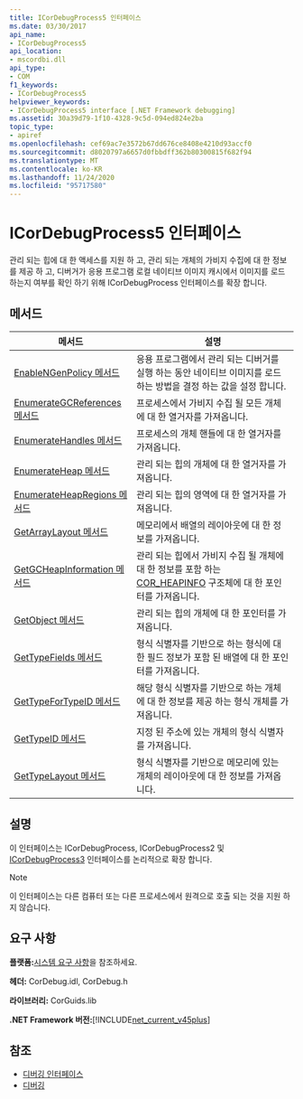 ```yaml
---
title: ICorDebugProcess5 인터페이스
ms.date: 03/30/2017
api_name:
- ICorDebugProcess5
api_location:
- mscordbi.dll
api_type:
- COM
f1_keywords:
- ICorDebugProcess5
helpviewer_keywords:
- ICorDebugProcess5 interface [.NET Framework debugging]
ms.assetid: 30a39d79-1f10-4328-9c5d-094ed824e2ba
topic_type:
- apiref
ms.openlocfilehash: cef69ac7e3572b67dd676ce8408e4210d93accf0
ms.sourcegitcommit: d8020797a6657d0fbbdff362b80300815f682f94
ms.translationtype: MT
ms.contentlocale: ko-KR
ms.lasthandoff: 11/24/2020
ms.locfileid: "95717580"
---
```

# <a name="icordebugprocess5-interface"></a>ICorDebugProcess5 인터페이스

관리 되는 힙에 대 한 액세스를 지원 하 고, 관리 되는 개체의 가비지 수집에 대 한 정보를 제공 하 고, 디버거가 응용 프로그램 로컬 네이티브 이미지 캐시에서 이미지를 로드 하는지 여부를 확인 하기 위해 ICorDebugProcess 인터페이스를 확장 합니다.  
  
## <a name="methods"></a>메서드  
  
|메서드|설명|  
|------------|-----------------|  
|[EnableNGenPolicy 메서드](icordebugprocess5-enablengenpolicy-method.md)|응용 프로그램에서 관리 되는 디버거를 실행 하는 동안 네이티브 이미지를 로드 하는 방법을 결정 하는 값을 설정 합니다.|  
|[EnumerateGCReferences 메서드](icordebugprocess5-enumerategcreferences-method.md)|프로세스에서 가비지 수집 될 모든 개체에 대 한 열거자를 가져옵니다.|  
|[EnumerateHandles 메서드](icordebugprocess5-enumeratehandles-method.md)|프로세스의 개체 핸들에 대 한 열거자를 가져옵니다.|  
|[EnumerateHeap 메서드](icordebugprocess5-enumerateheap-method.md)|관리 되는 힙의 개체에 대 한 열거자를 가져옵니다.|  
|[EnumerateHeapRegions 메서드](icordebugprocess5-enumerateheapregions-method.md)|관리 되는 힙의 영역에 대 한 열거자를 가져옵니다.|  
|[GetArrayLayout 메서드](icordebugprocess5-getarraylayout-method.md)|메모리에서 배열의 레이아웃에 대 한 정보를 가져옵니다.|  
|[GetGCHeapInformation 메서드](icordebugprocess5-getgcheapinformation-method.md)|관리 되는 힙에서 가비지 수집 될 개체에 대 한 정보를 포함 하는 [COR_HEAPINFO](cor-heapinfo-structure.md) 구조체에 대 한 포인터를 가져옵니다.|  
|[GetObject 메서드](icordebugprocess5-getobject-method.md)|관리 되는 힙의 개체에 대 한 포인터를 가져옵니다.|  
|[GetTypeFields 메서드](icordebugprocess5-gettypefields-method.md)|형식 식별자를 기반으로 하는 형식에 대 한 필드 정보가 포함 된 배열에 대 한 포인터를 가져옵니다.|  
|[GetTypeForTypeID 메서드](icordebugprocess5-gettypefortypeid-method.md)|해당 형식 식별자를 기반으로 하는 개체에 대 한 정보를 제공 하는 형식 개체를 가져옵니다.|  
|[GetTypeID 메서드](icordebugprocess5-gettypeid-method.md)|지정 된 주소에 있는 개체의 형식 식별자를 가져옵니다.|  
|[GetTypeLayout 메서드](icordebugprocess5-gettypelayout-method.md)|형식 식별자를 기반으로 메모리에 있는 개체의 레이아웃에 대 한 정보를 가져옵니다.|  
  
## <a name="remarks"></a>설명  

 이 인터페이스는 ICorDebugProcess, ICorDebugProcess2 및 [ICorDebugProcess3](icordebugprocess3-interface.md) 인터페이스를 논리적으로 확장 합니다.  
  
> [!NOTE]
> 이 인터페이스는 다른 컴퓨터 또는 다른 프로세스에서 원격으로 호출 되는 것을 지원 하지 않습니다.  
  
## <a name="requirements"></a>요구 사항  

 **플랫폼:**[시스템 요구 사항](../../get-started/system-requirements.md)을 참조하세요.  
  
 **헤더:** CorDebug.idl, CorDebug.h  
  
 **라이브러리:** CorGuids.lib  
  
 **.NET Framework 버전:**[!INCLUDE[net_current_v45plus](../../../../includes/net-current-v45plus-md.md)]  
  
## <a name="see-also"></a>참조

- [디버깅 인터페이스](debugging-interfaces.md)
- [디버깅](index.md)
